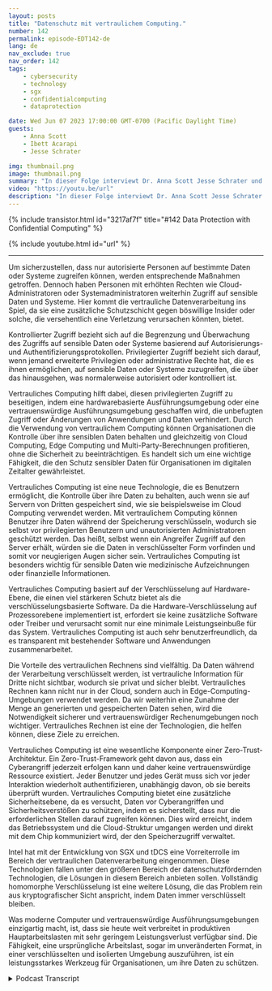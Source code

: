 ```yaml
---
layout: posts
title: "Datenschutz mit vertraulichem Computing."
number: 142
permalink: episode-EDT142-de
lang: de
nav_exclude: true
nav_order: 142
tags:
    - cybersecurity
    - technology
    - sgx
    - confidentialcomputing
    - dataprotection

date: Wed Jun 07 2023 17:00:00 GMT-0700 (Pacific Daylight Time)
guests:
    - Anna Scott
    - Ibett Acarapi
    - Jesse Schrater

img: thumbnail.png
image: thumbnail.png
summary: "In dieser Folge interviewt Dr. Anna Scott Jesse Schrater und Ibett Acarapi darüber, wie man Daten mithilfe vertraulicher Berechnung schützen kann."
video: "https://youtu.be/url"
description: "In dieser Folge interviewt Dr. Anna Scott Jesse Schrater und Ibett Acarapi darüber, wie man Daten mithilfe vertraulicher Berechnung schützen kann."
---
```


<div>
{% include transistor.html id="3217af7f" title="#142 Data Protection with Confidential Computing" %}

{% include youtube.html id="url" %}
</div>

---

Um sicherzustellen, dass nur autorisierte Personen auf bestimmte Daten oder Systeme zugreifen können, werden entsprechende Maßnahmen getroffen. Dennoch haben Personen mit erhöhten Rechten wie Cloud-Administratoren oder Systemadministratoren weiterhin Zugriff auf sensible Daten und Systeme. Hier kommt die vertrauliche Datenverarbeitung ins Spiel, da sie eine zusätzliche Schutzschicht gegen böswillige Insider oder solche, die versehentlich eine Verletzung verursachen könnten, bietet.

Kontrollierter Zugriff bezieht sich auf die Begrenzung und Überwachung des Zugriffs auf sensible Daten oder Systeme basierend auf Autorisierungs- und Authentifizierungsprotokollen. Privilegierter Zugriff bezieht sich darauf, wenn jemand erweiterte Privilegien oder administrative Rechte hat, die es ihnen ermöglichen, auf sensible Daten oder Systeme zuzugreifen, die über das hinausgehen, was normalerweise autorisiert oder kontrolliert ist.

Vertrauliches Computing hilft dabei, diesen privilegierten Zugriff zu beseitigen, indem eine hardwarebasierte Ausführungsumgebung oder eine vertrauenswürdige Ausführungsumgebung geschaffen wird, die unbefugten Zugriff oder Änderungen von Anwendungen und Daten verhindert. Durch die Verwendung von vertraulichem Computing können Organisationen die Kontrolle über ihre sensiblen Daten behalten und gleichzeitig von Cloud Computing, Edge Computing und Multi-Party-Berechnungen profitieren, ohne die Sicherheit zu beeinträchtigen. Es handelt sich um eine wichtige Fähigkeit, die den Schutz sensibler Daten für Organisationen im digitalen Zeitalter gewährleistet.

Vertrauliches Computing ist eine neue Technologie, die es Benutzern ermöglicht, die Kontrolle über ihre Daten zu behalten, auch wenn sie auf Servern von Dritten gespeichert sind, wie sie beispielsweise im Cloud Computing verwendet werden. Mit vertraulichem Computing können Benutzer ihre Daten während der Speicherung verschlüsseln, wodurch sie selbst vor privilegierten Benutzern und unautorisierten Administratoren geschützt werden. Das heißt, selbst wenn ein Angreifer Zugriff auf den Server erhält, würden sie die Daten in verschlüsselter Form vorfinden und somit vor neugierigen Augen sicher sein. Vertrauliches Computing ist besonders wichtig für sensible Daten wie medizinische Aufzeichnungen oder finanzielle Informationen.

Vertrauliches Computing basiert auf der Verschlüsselung auf Hardware-Ebene, die einen viel stärkeren Schutz bietet als die verschlüsselungsbasierte Software. Da die Hardware-Verschlüsselung auf Prozessorebene implementiert ist, erfordert sie keine zusätzliche Software oder Treiber und verursacht somit nur eine minimale Leistungseinbuße für das System. Vertrauliches Computing ist auch sehr benutzerfreundlich, da es transparent mit bestehender Software und Anwendungen zusammenarbeitet.

Die Vorteile des vertraulichen Rechnens sind vielfältig. Da Daten während der Verarbeitung verschlüsselt werden, ist vertrauliche Information für Dritte nicht sichtbar, wodurch sie privat und sicher bleibt. Vertrauliches Rechnen kann nicht nur in der Cloud, sondern auch in Edge-Computing-Umgebungen verwendet werden. Da wir weiterhin eine Zunahme der Menge an generierten und gespeicherten Daten sehen, wird die Notwendigkeit sicherer und vertrauenswürdiger Rechenumgebungen noch wichtiger. Vertrauliches Rechnen ist eine der Technologien, die helfen können, diese Ziele zu erreichen.

Vertrauliches Computing ist eine wesentliche Komponente einer Zero-Trust-Architektur. Ein Zero-Trust-Framework geht davon aus, dass ein Cyberangriff jederzeit erfolgen kann und daher keine vertrauenswürdige Ressource existiert. Jeder Benutzer und jedes Gerät muss sich vor jeder Interaktion wiederholt authentifizieren, unabhängig davon, ob sie bereits überprüft wurden. Vertrauliches Computing bietet eine zusätzliche Sicherheitsebene, da es versucht, Daten vor Cyberangriffen und Sicherheitsverstößen zu schützen, indem es sicherstellt, dass nur die erforderlichen Stellen darauf zugreifen können. Dies wird erreicht, indem das Betriebssystem und die Cloud-Struktur umgangen werden und direkt mit dem Chip kommuniziert wird, der den Speicherzugriff verwaltet.

Intel hat mit der Entwicklung von SGX und tDCS eine Vorreiterrolle im Bereich der vertraulichen Datenverarbeitung eingenommen. Diese Technologien fallen unter den größeren Bereich der datenschutzfördernden Technologien, die Lösungen in diesem Bereich anbieten sollen. Vollständig homomorphe Verschlüsselung ist eine weitere Lösung, die das Problem rein aus kryptografischer Sicht anspricht, indem Daten immer verschlüsselt bleiben.

Was moderne Computer und vertrauenswürdige Ausführungsumgebungen einzigartig macht, ist, dass sie heute weit verbreitet in produktiven Hauptarbeitslasten mit sehr geringem Leistungsverlust verfügbar sind. Die Fähigkeit, eine ursprüngliche Arbeitslast, sogar im unveränderten Format, in einer verschlüsselten und isolierten Umgebung auszuführen, ist ein leistungsstarkes Werkzeug für Organisationen, um ihre Daten zu schützen.



<details>
<summary> Podcast Transcript </summary>

<p></p>

</details>
